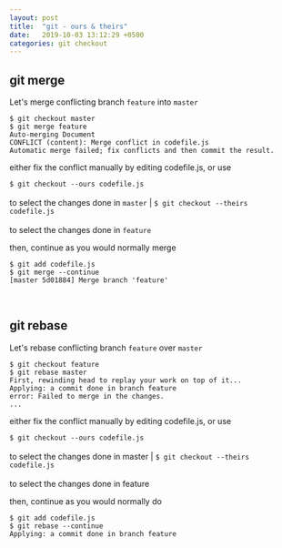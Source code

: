 ```yaml
---
layout: post
title:  "git - ours & theirs"
date:   2019-10-03 13:12:29 +0500
categories: git checkout
---
```

## git merge
Let's merge conflicting branch `feature` into `master`


```shell
$ git checkout master 
$ git merge feature 
Auto-merging Document 
CONFLICT (content): Merge conflict in codefile.js 
Automatic merge failed; fix conflicts and then commit the result.
```

either fix the conflict manually by editing codefile.js, or use

`$ git checkout --ours codefile.js` <br><br>to select the changes done in `master` | `$ git checkout --theirs codefile.js` <br><br>to select the changes done in `feature`

then, continue as you would normally merge

```shell
$ git add codefile.js 
$ git merge --continue 
[master 5d01884] Merge branch 'feature' 
```
<br>

## git rebase
Let's rebase conflicting branch `feature` over `master`

```
$ git checkout feature 
$ git rebase master 
First, rewinding head to replay your work on top of it... 
Applying: a commit done in branch feature 
error: Failed to merge in the changes. 
...
```

either fix the conflict manually by editing codefile.js, or use

`$ git checkout --ours codefile.js` <br><br>to select the changes done in master | `$ git checkout --theirs codefile.js` <br><br>to select the changes done in feature

then, continue as you would normally do

```
$ git add codefile.js 
$ git rebase --continue 
Applying: a commit done in branch feature
```
